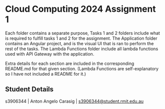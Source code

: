 # Cloud Computing 2024 Assignment 1

Each folder contains a separate purpose, Tasks 1 and 2 folders include what is required to fulfill tasks 1 and 2 for the assignment.
The Application folder contains an Angular project, and is the visual UI that is ran to perform the rest of the tasks.
The Lambda Functions folder include all lambda functions used with API Gateway with the application.

Extra details for each section are included in the corresponding README.md for that given section. (Lambda Functions are self-explanatory so I have not included a README for it.)

## Student Details
s3906344 | Anton Angelo Carasig | s3906344@student.rmit.edu.au